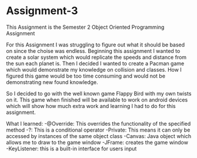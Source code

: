 # Assignment-3
This Assignment is the Semester 2 Object Oriented Programming Assignment

For this Assignment I was struggling to figure out what it should be based on since the choise was endless.
Beginning this assignment I wanted to create a solar system which would replicate the speeds and distance from the sun each planet is.
Then I decided I wanted to create a Pacman game which would demonstrate my knowledge on collision and classes. How I figured this game would be too time consuming and would not be demonstrating new found knowledge.

So I decided to go with the well known game Flappy Bird with my own twists on it.
This game when finished will be available to work on android devices which will show how much extra work and learning I had to do for this assignment.


What I learned:
-@Override: This overrides the functionality of the specified method
-?: This is a conditional operator
-Private: This means it can only be accessed by instances of the same object class
-Canvas: Java object which allows me to draw to the game window
-JFrame: creates the game window
-KeyListener: this is a built-in interface for users input